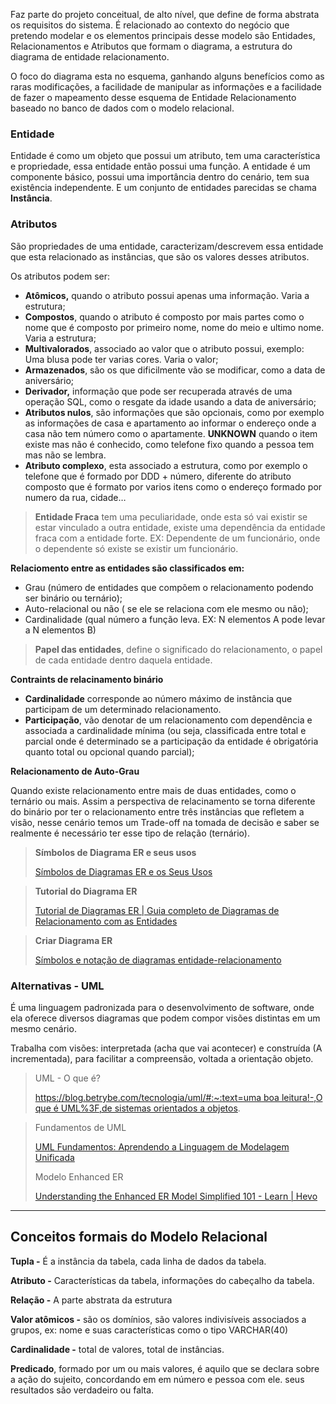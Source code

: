 Faz parte do projeto conceitual, de alto nível, que define de forma abstrata os requisitos do sistema. É relacionado ao contexto do negócio que pretendo modelar e os elementos principais desse modelo são Entidades, Relacionamentos e Atributos que formam o diagrama, a estrutura do diagrama de entidade relacionamento.

O foco do diagrama esta no esquema, ganhando alguns benefícios como as raras modificações, a facilidade de manipular as informações e a facilidade de fazer o mapeamento desse esquema de Entidade Relacionamento baseado no banco de dados com o modelo relacional.

### Entidade

Entidade é como um objeto que possui um atributo, tem uma característica e propriedade, essa entidade então possui uma função. A entidade é um componente básico, possui uma importância dentro do cenário, tem sua existência independente. E um conjunto de entidades parecidas se chama **Instância**.

### Atributos

São propriedades de uma entidade, caracterizam/descrevem essa entidade que esta relacionado as instâncias, que são os valores desses atributos. 

Os atributos podem ser:

- **Atômicos,** quando o atributo possui apenas uma informação. Varia a estrutura;
- **Compostos**, quando o atributo é composto por mais partes como o nome que é composto por primeiro nome, nome do meio e ultimo nome. Varia a estrutura;
- **Multivalorados**, associado ao valor que o atributo possui, exemplo: Uma blusa pode ter varias cores. Varia o valor;
- **Armazenados**, são os que dificilmente vão se modificar, como a data de aniversário;
- **Derivador,** informação que pode ser recuperada através de uma operação SQL, como o resgate da idade usando a data de aniversário;
- **Atributos nulos**, são informações que são opcionais, como por exemplo as informações de casa e apartamento ao informar o endereço onde a casa não tem número como o apartamente.  **UNKNOWN** quando o item existe mas não é conhecido, como telefone fixo quando a pessoa tem mas não se lembra.
- **Atributo complexo**, esta associado a estrutura, como por exemplo o telefone que é formado por DDD + número, diferente do atributo composto que é formato por varios itens como o endereço formado por numero da rua, cidade…

> **Entidade Fraca** tem uma peculiaridade, onde esta só vai existir se estar vinculado a outra entidade, existe uma dependência da entidade fraca com a entidade forte. EX: Dependente de um funcionário, onde o dependente só existe se existir um funcionário.
> 

**Relaciomento entre as entidades são classificados em:**

- Grau (número de entidades que compõem o relacionamento podendo ser binário ou ternário);
- Auto-relacional ou não ( se ele se relaciona com ele mesmo ou não);
- Cardinalidade (qual número a função leva. EX: N elementos A pode levar a N elementos B)

> **Papel das entidades**, define o significado do relacionamento, o papel de cada entidade dentro daquela entidade.
> 

**Contraints de relacinamento binário**

- **Cardinalidade** corresponde ao número máximo de instância que participam de um determinado relacionamento.
- **Participação**, vão denotar de um relacionamento com dependência e associada a cardinalidade mínima (ou seja, classificada entre total e parcial onde é determinado se a participação da entidade é obrigatória quanto total ou opcional quando parcial);

**Relacionamento de Auto-Grau**

Quando existe relacionamento entre mais de duas entidades, como o ternário ou mais. Assim a perspectiva de relacinamento se torna diferente do binário por ter o relacionamento entre três instâncias que refletem a visão, nesse cenário temos um Trade-off na tomada de decisão e saber se realmente é necessário ter esse tipo de relação (ternário).

> **Símbolos de Diagrama ER e seus usos**
> 
> 
> [Símbolos de Diagramas ER e os Seus Usos](https://www.edrawsoft.com/pt/er-diagram-symbols.html)
> 

> **Tutorial do Diagrama ER**
> 
> 
> [Tutorial de Diagramas ER | Guia completo de Diagramas de Relacionamento com as Entidades](https://creately.com/blog/pt/diagrama/tutorial-de-diagrama-er/)
> 

> **Criar Diagrama ER**
> 
> 
> [Símbolos e notação de diagramas entidade-relacionamento](https://www.lucidchart.com/pages/pt/simbolos-de-diagramas-entidade-relacionamento)
> 

### Alternativas - UML

É uma linguagem padronizada para o desenvolvimento de software, onde ela oferece diversos diagramas que podem compor visões distintas em um mesmo cenário. 

Trabalha com visões: interpretada (acha que vai acontecer) e construída (A incrementada), para facilitar a compreensão, voltada a orientação objeto.

> UML - O que é?
> 
> 
> [https://blog.betrybe.com/tecnologia/uml/#:~:text=uma boa leitura!-,O que é UML%3F,de sistemas orientados a objetos](https://blog.betrybe.com/tecnologia/uml/#:~:text=uma%20boa%20leitura!-,O%20que%20%C3%A9%20UML%3F,de%20sistemas%20orientados%20a%20objetos).
> 

> Fundamentos de UML
> 
> 
> [UML Fundamentos: Aprendendo a Linguagem de Modelagem Unificada](https://www.devmedia.com.br/uml-fundamentos/8640)
> 
> Modelo Enhanced ER
> 
> 
> [Understanding the Enhanced ER Model Simplified 101 - Learn | Hevo](https://hevodata.com/learn/enhanced-er-model/)
>
---

## Conceitos formais do Modelo Relacional

**Tupla -** É a instância da tabela, cada linha de dados da tabela.

**Atributo -** Características da tabela, informações do cabeçalho da tabela.

**Relação -** A parte abstrata da estrutura

**Valor atômicos -** são os domínios, são valores indivisíveis associados a grupos, ex: nome e suas características como o tipo VARCHAR(40)

**Cardinalidade -** total de valores, total de instâncias.

**Predicado**, formado por um ou mais valores, é aquilo que se declara sobre a ação do sujeito, concordando em em número e pessoa com ele. seus resultados são verdadeiro ou falta.